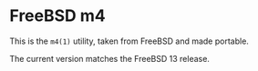 # FreeBSD m4

This is the `m4(1)` utility, taken from FreeBSD and made portable.

The current version matches the FreeBSD 13 release.
